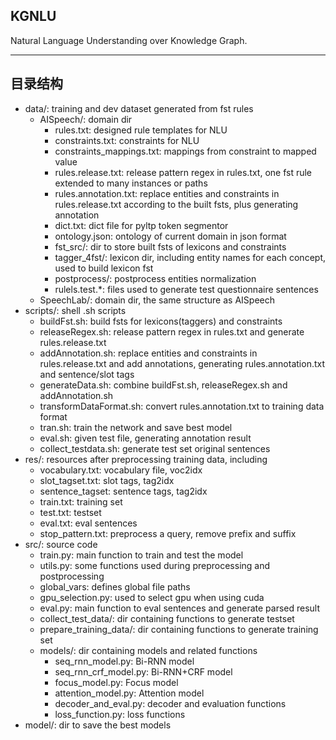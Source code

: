 ## KGNLU
Natural Language Understanding over Knowledge Graph.

---

## 目录结构
- data/: training and dev dataset generated from fst rules  
    - AISpeech/: domain dir  
        - rules.txt: designed rule templates for NLU  
        - constraints.txt: constraints for NLU  
        - constraints_mappings.txt: mappings from constraint to mapped value  
        - rules.release.txt: release pattern regex in rules.txt, one fst rule extended to many instances or paths  
        - rules.annotation.txt: replace entities and constraints in rules.release.txt according to the built fsts, plus generating annotation  
        - dict.txt: dict file for pyltp token segmentor  
        - ontology.json: ontology of current domain in json format  
        - fst_src/: dir to store built fsts of lexicons and constraints  
        - tagger_4fst/: lexicon dir, including entity names for each concept, used to build lexicon fst  
        - postprocess/: postprocess entities normalization  
        - rulels.test.*: files used to generate test questionnaire sentences  
    - SpeechLab/: domain dir, the same structure as AISpeech  
- scripts/: shell .sh scripts  
    - buildFst.sh: build fsts for lexicons(taggers) and constraints  
    - releaseRegex.sh: release pattern regex in rules.txt and generate rules.release.txt  
    - addAnnotation.sh: replace entities and constraints in rules.release.txt and add annotations, generating rules.annotation.txt and sentence/slot tags  
    - generateData.sh: combine buildFst.sh, releaseRegex.sh and addAnnotation.sh  
    - transformDataFormat.sh: convert rules.annotation.txt to training data format  
    - tran.sh: train the network and save best model  
    - eval.sh: given test file, generating annotation result  
    - collect_testdata.sh: generate test set original sentences  
- res/: resources after preprocessing training data, including  
    - vocabulary.txt: vocabulary file, voc2idx  
    - slot_tagset.txt: slot tags, tag2idx  
    - sentence_tagset: sentence tags, tag2idx  
    - train.txt: training set  
    - test.txt: testset  
    - eval.txt: eval sentences  
    - stop_pattern.txt: preprocess a query, remove prefix and suffix  
- src/: source code  
    - train.py: main function to train and test the model  
    - utils.py: some functions used during preprocessing and postprocessing  
    - global_vars: defines global file paths  
    - gpu_selection.py: used to select gpu when using cuda  
    - eval.py: main function to eval sentences and generate parsed result  
    - collect_test_data/: dir containing functions to generate testset  
    - prepare_training_data/: dir containing functions to generate training set  
    - models/: dir containing models and related functions  
        - seq_rnn_model.py: Bi-RNN model  
        - seq_rnn_crf_model.py: Bi-RNN+CRF model   
        - focus_model.py: Focus model  
        - attention_model.py: Attention model  
        - decoder_and_eval.py: decoder and evaluation functions  
        - loss_function.py: loss functions  
- model/: dir to save the best  models  
